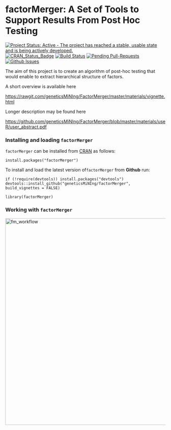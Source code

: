 # factorMerger: A Set of Tools to Support Results From Post Hoc Testing

[![Project Status: Active - The project has reached a stable, usable state and is being actively developed.](http://www.repostatus.org/badges/latest/active.svg)](http://www.repostatus.org/#active)
[![CRAN_Status_Badge](http://www.r-pkg.org/badges/version/factorMerger)](https://cran.r-project.org/package=factorMerger)
[![Build Status](https://api.travis-ci.org/geneticsMiNIng/factorMerger.png)](https://travis-ci.org/geneticsMiNIng/factorMerger)
[![Pending Pull-Requests](http://githubbadges.herokuapp.com/geneticsMiNIng/factorMerger/pulls.svg)](https://github.com/geneticsMiNIng/factorMerger/pulls)
[![Github Issues](http://githubbadges.herokuapp.com/geneticsMiNIng/factorMerger/issues.svg)](https://github.com/geneticsMiNIng/factorMerger/issues)

The aim of this project is to create an algorithm of post-hoc testing that would enable to extract hierarchical structure of factors.

A short overview is available here

https://rawgit.com/geneticsMiNIng/FactorMerger/master/materials/vignette.html

Longer description may be found here

https://github.com/geneticsMiNIng/FactorMerger/blob/master/materials/useR/user_abstract.pdf


### Installing and loading `factorMerger`

`factorMerger` can be installed from [CRAN](https://cran.r-project.org/package=factorMerger) as follows:

```{r}
install.packages("factorMerger")
```

To install and load the latest version of`factorMerger` from **Github** run:

```{r}
if (!require(devtools)) install.packages("devtools")
devtools::install_github("geneticsMiNIng/factorMerger", build_vignettes = FALSE)

library(factorMerger)
```

### Working with `factorMerger`

<img src="https://github.com/geneticsMiNIng/factorMerger/blob/master/README_workflow.png" alt="fm_workflow" width = '650'/>
